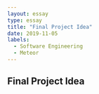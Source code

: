 ```yaml
---
layout: essay
type: essay
title: "Final Project Idea"
date: 2019-11-05
labels:
  - Software Engineering
  - Meteor
---
```


## Final Project Idea